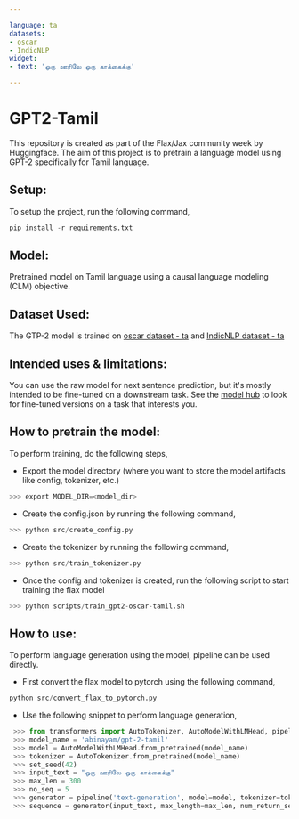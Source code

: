 ```yaml
---

language: ta
datasets:
- oscar
- IndicNLP
widget:
- text: 'ஒரு ஊரிலே ஒரு காக்கைக்கு'

---
```

# GPT2-Tamil

This repository is created as part of the Flax/Jax community week by Huggingface. The aim of this project is to pretrain a language model using GPT-2 specifically for Tamil language. 

## Setup:
To setup the project, run the following command,
```python
pip install -r requirements.txt
```

## Model:
Pretrained model on Tamil language using a causal language modeling (CLM) objective.
 
## Dataset Used:
The GTP-2 model is trained on [oscar dataset - ta](https://huggingface.co/datasets/oscar) and [IndicNLP dataset - ta](https://indicnlp.ai4bharat.org/corpora/)

## Intended uses & limitations:
You can use the raw model for next sentence prediction, but it's mostly intended to be fine-tuned on a downstream task. See the [model hub](https://huggingface.co/models?filter=gpt2) to look for fine-tuned versions on a task that interests you.

## How to pretrain the model:
To perform training, do the following steps,

- Export the model directory (where you want to store the model artifacts like config, tokenizer, etc.)
```python
>>> export MODEL_DIR=<model_dir>
```
- Create the config.json by running the following command,
```python
>>> python src/create_config.py
```
- Create the tokenizer by running the following command,
```python
>>> python src/train_tokenizer.py
```
- Once the config and tokenizer is created, run the following script to start training the flax model
```python
>>> python scripts/train_gpt2-oscar-tamil.sh
```

## How to use:
To perform language generation using the model, pipeline can be used directly.

- First convert the flax model to pytorch using the following command,
```python
python src/convert_flax_to_pytorch.py
```
- Use the following snippet to perform language generation,
```python
 >>> from transformers import AutoTokenizer, AutoModelWithLMHead, pipeline
 >>> model_name = 'abinayam/gpt-2-tamil'
 >>> model = AutoModelWithLMHead.from_pretrained(model_name)
 >>> tokenizer = AutoTokenizer.from_pretrained(model_name)
 >>> set_seed(42)
 >>> input_text = "ஒரு ஊரிலே ஒரு காக்கைக்கு"
 >>> max_len = 300
 >>> no_seq = 5
 >>> generator = pipeline('text-generation', model=model, tokenizer=tokenizer)
 >>> sequence = generator(input_text, max_length=max_len, num_return_sequences=no_seq)
```
